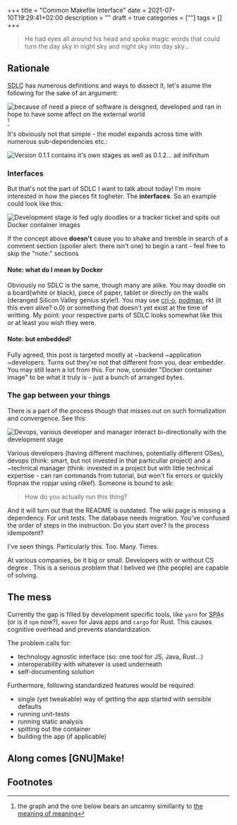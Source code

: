 +++
title = "Common Makefile Interface"
date = 2021-07-10T19:29:41+02:00
description = ""
draft = true
categories = [""]
tags = []
+++

> He had eyes all around his head and spoke magic words that could turn the day sky in night sky and night sky into day sky...

## Rationale

<abbr title="Software Development Life Cycle">SDLC</abbr> has numerous definitions and ways to dissect it, let's asume the following for the sake of an argument:

![because of **need** a piece of software is *deisgned*, *developed* and *ran* in hope to have some **affect** on the external world](/sdlc-overview.png)[^1]

It's obviously not that simple - the model expands across time with numerous sub-dependencies etc.:

![Version 0.1.1 contains it's own stages as well as 0.1.2... ad inifinitum](/sdlc-time.png)

### Interfaces

But that's not the part of SDLC I want to talk about today! I'm more interested in how the pieces fit togheter. The **interfaces**. So an example could look like this:

![Development stage is fed ugly doodles or a tracker ticket and spits out Docker container images](/interface.png)

If the concept above **doesn't** cause you to shake and tremble in search of a comment section (spoiler alert: there isn't one) to begin a rant -  feel free to skip the "note:" sections

#### Note: what do I mean by Docker

Obviously no SDLC is the same, though many are alike. You may doodle on a board(white or black), piece of paper, tablet or directly on the walls (deranged Silicon Valley genius style!). You may use [cri-o](https://cri-o.io/), [podman](https://podman.io/), rkt (it this even alive? o.0) or something that doesn't yet exist at the time of writting. My point: your respective parts of SDLC looks somewhat like this or at least you wish they were.

#### Note: but embedded!

Fully agreed, this post is targeted mostly at ~backend ~application ~developers. Turns out they're not that different from you, dear embedder. You may still learn a lot from this. For now, consider "Docker container image" to be what it truly is - just a bunch of arranged bytes.

### The gap between your things
There is a part of the process though that misses out on such formalization and convergence. See this:

![Devops, various developer and manager interact bi-directionally with the development stage](/missing-interface.png)

Various developers (having different machines, potentially different OSes), devops (think: smart, but not invested in that particullar project) and a ~technical manager (think: invested in a project but with little technical expertise - can ran commands from tutorial, but won't fix errors or quickly flopnax the ropjar using rilkef). Someone is bound to ask:

> How do you actually run this thing?

And it will turn out that the README is outdated. The wiki page is missing a dependency. For unit tests. The database needs migration. You've confused the order of steps in the instruction. Do you start over? Is the process idempotent?

I've seen things. Particularly this. Too. Many. Times.

At various companies, be it big or small. Developers with or without CS degree . This is a serious problem that I belived we (the people) are capable of solving.

## The mess
<!-- TODO: better section title-->

Currently the gap is filled by development specific tools, like `yarn` for <abbr title="Single Page Application">SPA</abbr>s (or is it `npm` now?), `maven` for Java apps and `cargo` for Rust. This causes cognitive overhead and prevents standardization.

The problem calls for:
- technology agnostic interface (so: one tool for JS, Java, Rust...)
- interoperability with whatever is used underneath
- self-documenting solution

Furthermore, following standardized features would be required:
- single (yet tweakable) way of getting the app started with sensible defaults 
- running unit-tests
- running static analysis
- spitting out the container
- building the app (if applicable)

## Along comes [GNU]Make!
<!-- TODO: using Makefile + how it fullfils the requiremenets + prior art (Apdziu + Doom) -->

<!-- TODO: companions (nix, entr, direnv) and how they fit into the model -->
<!-- TODO: in depth description +  -->
<!-- TODO: some examples - Digitalocean Token Scoper + learning django -->
<!-- TODO: side effects - scripting / automation culture + README template-->

<!-- TODO: call to action! -->
<!-- TODO: write description -->
<!--TODO: spec on Github-->
## Footnotes
[^1]: the graph and the one below bears an uncanny simillarity to [the meaning of meaning](https://www.researchgate.net/publication/242914013_The_meaning_of_meaning)
